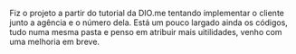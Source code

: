 Fiz o projeto a partir do tutorial da DIO.me tentando implementar o cliente junto a agência e o número dela. Está um pouco largado ainda os códigos, tudo numa mesma pasta e penso em atribuir mais uitilidades, venho com uma melhoria em breve.
